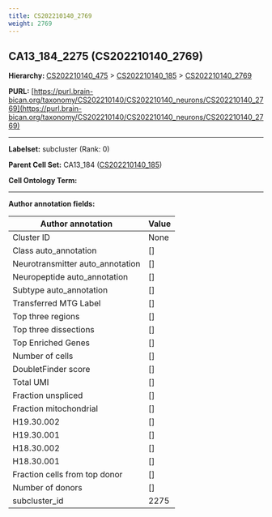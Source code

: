 ```yaml
---
title: CS202210140_2769
weight: 2769
---
```

## CA13_184_2275 (CS202210140_2769)
<b>Hierarchy: </b>
[CS202210140_475](../CS202210140_475) >
[CS202210140_185](../CS202210140_185) >
[CS202210140_2769](../CS202210140_2769)

**PURL:** [https://purl.brain-bican.org/taxonomy/CS202210140/CS202210140_neurons/CS202210140_2769](https://purl.brain-bican.org/taxonomy/CS202210140/CS202210140_neurons/CS202210140_2769)

---


**Labelset:** subcluster (Rank: 0)

**Parent Cell Set:** CA13_184 ([CS202210140_185](../CS202210140_185))



**Cell Ontology Term:** 

[MARKER GENES.]: #


---

[TRANSFERRED ANNOTATIONS.]: #


[AUTHOR ANNOTATION FIELDS.]: #


**Author annotation fields:**

| Author annotation | Value |
|-------------------|-------|
|Cluster ID|None|
|Class auto_annotation|[]|
|Neurotransmitter auto_annotation|[]|
|Neuropeptide auto_annotation|[]|
|Subtype auto_annotation|[]|
|Transferred MTG Label|[]|
|Top three regions|[]|
|Top three dissections|[]|
|Top Enriched Genes|[]|
|Number of cells|[]|
|DoubletFinder score|[]|
|Total UMI|[]|
|Fraction unspliced|[]|
|Fraction mitochondrial|[]|
|H19.30.002|[]|
|H19.30.001|[]|
|H18.30.002|[]|
|H18.30.001|[]|
|Fraction cells from top donor|[]|
|Number of donors|[]|
|subcluster_id|2275|
